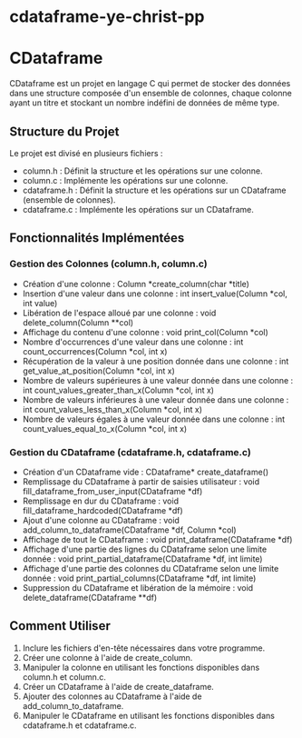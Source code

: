 # cdataframe-ye-christ-pp

# CDataframe

CDataframe est un projet en langage C qui permet de stocker des données dans une structure composée d'un ensemble 
de colonnes, chaque colonne ayant un titre et stockant un nombre indéfini de données de même type.

## Structure du Projet

Le projet est divisé en plusieurs fichiers :

* column.h : Définit la structure et les opérations sur une colonne.
* column.c : Implémente les opérations sur une colonne.
* cdataframe.h : Définit la structure et les opérations sur un CDataframe (ensemble de colonnes).
* cdataframe.c : Implémente les opérations sur un CDataframe.

## Fonctionnalités Implémentées

### Gestion des Colonnes (column.h, column.c)

* Création d'une colonne : Column *create_column(char *title)
* Insertion d'une valeur dans une colonne : int insert_value(Column *col, int value)
* Libération de l'espace alloué par une colonne : void delete_column(Column **col)
* Affichage du contenu d'une colonne : void print_col(Column *col)
* Nombre d'occurrences d'une valeur dans une colonne : int count_occurrences(Column *col, int x)
* Récupération de la valeur à une position donnée dans une colonne : int get_value_at_position(Column *col, int x)
* Nombre de valeurs supérieures à une valeur donnée dans une colonne : int count_values_greater_than_x(Column *col, int x)
* Nombre de valeurs inférieures à une valeur donnée dans une colonne : int count_values_less_than_x(Column *col, int x)
* Nombre de valeurs égales à une valeur donnée dans une colonne : int count_values_equal_to_x(Column *col, int x)

### Gestion du CDataframe (cdataframe.h, cdataframe.c)

* Création d'un CDataframe vide : CDataframe* create_dataframe()
* Remplissage du CDataframe à partir de saisies utilisateur : void fill_dataframe_from_user_input(CDataframe *df)
* Remplissage en dur du CDataframe : void fill_dataframe_hardcoded(CDataframe *df)
* Ajout d'une colonne au CDataframe : void add_column_to_dataframe(CDataframe *df, Column *col)
* Affichage de tout le CDataframe : void print_dataframe(CDataframe *df)
* Affichage d'une partie des lignes du CDataframe selon une limite donnée : void print_partial_dataframe(CDataframe *df, int limite)
* Affichage d'une partie des colonnes du CDataframe selon une limite donnée : void print_partial_columns(CDataframe *df, int limite)
* Suppression du CDataframe et libération de la mémoire : void delete_dataframe(CDataframe **df)

## Comment Utiliser

1. Inclure les fichiers d'en-tête nécessaires dans votre programme.
2. Créer une colonne à l'aide de create_column.
3. Manipuler la colonne en utilisant les fonctions disponibles dans column.h et column.c.
4. Créer un CDataframe à l'aide de create_dataframe.
5. Ajouter des colonnes au CDataframe à l'aide de add_column_to_dataframe.
6. Manipuler le CDataframe en utilisant les fonctions disponibles dans cdataframe.h et cdataframe.c.